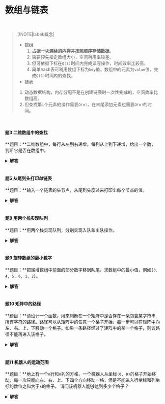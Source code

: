 # 数组与链表

</br>

> [!NOTE|label:概念]
> - 数组</br>
>   1. **占据一块连续的内存并按照顺序存储数据**。
>   2. 需要预先指定数组大小，空间利用率较差。
>   3. 但可依据下标在`O(1)`时间内完成读写操作，时间效率比较高。
>   4. 简单hash表可利用数组下标为`key`值，数组中的元素为`value`值，完成`O(1)`时间内的查找。
> - 链表</br>
>  1. 动态数据结构，内存分配不是在创建链表时一次性完成的，空间效率比数组高。
>  2. 但查找第`i`个元素的操作需要`O(n)`，在末尾添加元素也需要`O(n)`的时间。

</br>


#### 题3 二维数组中的查找

**题目：**二维数组中，每行从左到右递增，每列从上到下递增，给出一个数，判断它是否在数组中。

<details>

<summary><b>解答</b></summary>

**思路：**从左下角或右上角开始比较。

```python
def find_integer(matrix, num):
    if not len(matrix):
        return False

    rows, cols = len(matrix), len(matrix[0])
    row, col = 0, cols - 1
    while row < rows and col >= 0:
        if matrix[row][col] == num:
            return True
        elif matrix[row][col] > num:
            col -= 1
        else:
            row += 1
    return False
```

</details>

</br>

#### 题5 从尾到头打印单链表

**题目：**输入一个链表的头节点，从尾到头反过来打印出每个节点的值。

<details>

<summary><b>解答</b></summary>

**方法一：**栈
```python
class LinkedNode(object):
    def __init__(self, val):
        self.val = val
        self.next = None

def reverse_links(root):
    stack = []
    while root:
        stack.append(root.val)
        root = root.next
    while stack:
        print(stack.pop())
```

**方法二：**递归
```python
def reverse_links(root):
    if root:
        print_links(root.next)
        print(root.val)
```

</details>

</br>

#### 题8 用两个栈实现队列

**题目：**用两个栈实现队列，分别实现入队和出队操作。

<details>

<summary><b>解答</b></summary>

**思路：**一个栈负责入队，另一个负责出队，出栈为空则从入栈中导入到出栈中

```python
class MyQueue(object):
    def __init__(self):
        self.enstack = []
        self.destack = []

    def push(self, val):
        self.enstack.append(val)

    def pop(self):
        if self.destack:
            return self.destack.pop()
        while self.enstack:
            self.destack.append(self.enstack.pop())
        return self.destack.pop() if self.destack else None
```

</details>

</br>

#### 题9 旋转数组的最小数字

**题目：**把递增数组中前面的部分数字移到队尾，求数组中的最小值，例如`[3, 4, 5, 6, 1, 2]`。

<details>

<summary><b>解答</b></summary>

**思路：**使用二分法（时间复杂度`O(logn)`）。

> [!NOTE]
> 如果要考虑带重复数字的数据，只能顺序查找。

```python
def find_min(array):
    if len(array) < 1:
        return None

    left, right = 0, len(array) - 1
    middle = left
    while array[left] >= array[right]:
        if right - left == 1:
            middle = right
            break
        middle = (left + right) // 2
        if array[left] == array[middle] == array[right]:
            return min(array)
        if array[middle] >= array[left]:
            left = middle
        elif array[middle] <= array[right]:
            right = middle
    return array[middle]
```

</details>

</br>

#### 题10 矩阵中的路径

**题目：**请设计一个函数，用来判断在一个矩阵中是否存在一条包含某字符串所有字符的路径。路径可以从矩阵中的任意一个格子开始，每一步可以在矩阵中向左、右、上、下移动一个格子。如果一条路径经过了矩阵中的某一个格子，则该路径不能再进入该格子。

<details>

<summary><b>解答</b></summary>

**思路：**回溯法。定义一个布尔型矩阵标识该格子中的元素是否已经在路径中。

```python
n_row = len(matrix)
n_col = len(matrix[0])

def has_path(matrix, path):
    for row in range(n_row):
        for col in range(n_col):
            visited = [[0] * n_col for _ in range(n_row)]
            if DFS(row, col, path, visited):
                return True
    return False

def DFS(row, col, path, visited):
    if len(path) == 0:
        return True
    if 0 <= row < n_row and 0 <= col < n_col and matrix[row][col] == path[0] and visited[row][col] == 0:
        visited[row][col] = 1
        flag = DFS(row + 1, col, path[1:], visited) or DFS(row - 1, col, path[1:], visited) \
               or DFS(row, col + 1, path[1:], visited) or DFS(row, col - 1, path[1:], visited)
        visited[row][col] = 0
        return flag
    return False
```

</details>

</br>

#### 题11 机器人的运动范围

**题目：**地上有一个`m`行和`n`列的方格。一个机器人从坐标`(0, 0)`的格子开始移动，每一次只能向左、右、上、下四个方向移动一格，但是不能进入行坐标和列坐标的数位之和大于`k`的格子。 请问该机器人能够达到多少个格子？

<details>

<summary><b>解答</b></summary>

**思路：**回溯法。定义一个布尔型矩阵标识该格子中的元素是否已经被访问过。

</details>